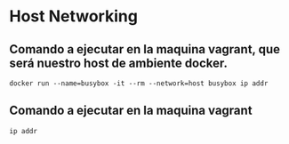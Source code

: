 # Host Networking


## Comando a ejecutar en la maquina vagrant, que será nuestro host de ambiente docker.
```
docker run --name=busybox -it --rm --network=host busybox ip addr 
```

## Comando a ejecutar en la maquina vagrant
```
ip addr
```
